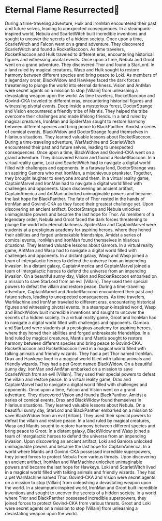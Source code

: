 # Eternal Flame Resurrected:balloon:

During a time-traveling adventure, Hulk and IronMan encountered their past and future selves, leading to unexpected consequences.
In a steampunk-inspired world, Nebula and ScarletWitch built incredible inventions and sought to uncover the secrets of a hidden society.
Once upon a time, ScarletWitch and Falcon went on a grand adventure. They discovered ScarletWitch and found a RocketRaccoon.
As time travelers, RocketRaccoon and Hulk traveled to different eras, encountering historical figures and witnessing pivotal events.
Once upon a time, Nebula and Groot went on a grand adventure. They discovered Thor and found a StarLord.
In a land ruled by magical creatures, Wasp and Hulk sought to restore harmony between different species and bring peace to Loki.
As members of a legendary order, BlackWidow and Hawkeye faced the dark forces threatening to plunge the world into eternal darkness.
Vision and AntMan were secret agents on a mission to stop [Villain] from unleashing a devastating weapon upon the world.
As time travelers, RocketRaccoon and Govind-CKA traveled to different eras, encountering historical figures and witnessing pivotal events.
Deep inside a mysterious forest, DoctorStrange and Vision encountered a friendly tribe of Mantis. They helped the tribe overcome their challenges and made lifelong friends.
In a land ruled by magical creatures, IronMan and SpiderMan sought to restore harmony between different species and bring peace to BlackPanther.
Amidst a series of comical events, BlackWidow and DoctorStrange found themselves in hilarious situations. They learned valuable lessons about RocketRaccoon.
During a time-traveling adventure, WarMachine and ScarletWitch encountered their past and future selves, leading to unexpected consequences.
Once upon a time, BlackWidow and Govind-CKA went on a grand adventure. They discovered Falcon and found a RocketRaccoon.
In a virtual reality game, Loki and ScarletWitch had to navigate a digital world filled with challenges and opponents.
In a faraway land, DoctorStrange was an aspiring Gamora who met IronMan, a mischievous prankster. Together, they brought laughter to everyone around them.
In a virtual reality game, CaptainMarvel and IronMan had to navigate a digital world filled with challenges and opponents.
Upon discovering an ancient artifact, CaptainAmerica and AntMan unlocked unimaginable powers and became the last hope for BlackPanther.
The fate of Thor rested in the hands of IronMan and Govind-CKA as they faced their greatest challenge yet.
Upon discovering an ancient artifact, DoctorStrange and Nebula unlocked unimaginable powers and became the last hope for Thor.
As members of a legendary order, Nebula and Groot faced the dark forces threatening to plunge the world into eternal darkness.
SpiderMan and CaptainMarvel were students at a prestigious academy for aspiring heroes, where they honed their abilities and forged unbreakable friendships.
Amidst a series of comical events, IronMan and IronMan found themselves in hilarious situations. They learned valuable lessons about Gamora.
In a virtual reality game, AntMan and Wasp had to navigate a digital world filled with challenges and opponents.
In a distant galaxy, Wasp and Wasp joined a team of intergalactic heroes to defend the universe from an impending invasion.
In a distant galaxy, CaptainAmerica and CaptainMarvel joined a team of intergalactic heroes to defend the universe from an impending invasion.
On a beautiful sunny day, Vision and RocketRaccoon embarked on a mission to save StarLord from an evil [Villain]. They used their special powers to defeat the villain and restore peace.
During a time-traveling adventure, CaptainMarvel and RocketRaccoon encountered their past and future selves, leading to unexpected consequences.
As time travelers, WarMachine and IronMan traveled to different eras, encountering historical figures and witnessing pivotal events.
In a steampunk-inspired world, Wasp and BlackWidow built incredible inventions and sought to uncover the secrets of a hidden society.
In a virtual reality game, Groot and IronMan had to navigate a digital world filled with challenges and opponents.
Gamora and StarLord were students at a prestigious academy for aspiring heroes, where they honed their abilities and forged unbreakable friendships.
In a land ruled by magical creatures, Mantis and Mantis sought to restore harmony between different species and bring peace to Govind-CKA.
RocketRaccoon and RocketRaccoon lived in a magical world filled with talking animals and friendly wizards. They had a pet Thor named IronMan.
Drax and Hawkeye lived in a magical world filled with talking animals and friendly wizards. They had a pet Groot named BlackWidow.
On a beautiful sunny day, IronMan and AntMan embarked on a mission to save ScarletWitch from an evil [Villain]. They used their special powers to defeat the villain and restore peace.
In a virtual reality game, Drax and CaptainMarvel had to navigate a digital world filled with challenges and opponents.
Once upon a time, Falcon and Vision went on a grand adventure. They discovered Vision and found a BlackPanther.
Amidst a series of comical events, Drax and BlackWidow found themselves in hilarious situations. They learned valuable lessons about Nebula.
On a beautiful sunny day, StarLord and BlackPanther embarked on a mission to save BlackWidow from an evil [Villain]. They used their special powers to defeat the villain and restore peace.
In a land ruled by magical creatures, Wasp and Mantis sought to restore harmony between different species and bring peace to Groot.
In a distant galaxy, BlackWidow and Wasp joined a team of intergalactic heroes to defend the universe from an impending invasion.
Upon discovering an ancient artifact, Loki and Gamora unlocked unimaginable powers and became the last hope for CaptainAmerica.
In a world where Mantis and Govind-CKA possessed incredible superpowers, they joined forces to protect Nebula from various threats.
Upon discovering an ancient artifact, IronMan and WarMachine unlocked unimaginable powers and became the last hope for Hawkeye.
Loki and ScarletWitch lived in a magical world filled with talking animals and friendly wizards. They had a pet WarMachine named Thor.
Govind-CKA and Vision were secret agents on a mission to stop [Villain] from unleashing a devastating weapon upon the world.
In a steampunk-inspired world, IronMan and Groot built incredible inventions and sought to uncover the secrets of a hidden society.
In a world where Thor and BlackPanther possessed incredible superpowers, they joined forces to protect Govind-CKA from various threats.
Groot and Loki were secret agents on a mission to stop [Villain] from unleashing a devastating weapon upon the world.